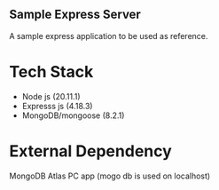 ## Sample Express Server

A sample express application to be used as reference.

# Tech Stack

- Node js (20.11.1)
- Expresss js (4.18.3)
- MongoDB/mongoose (8.2.1)

# External Dependency

MongoDB Atlas PC app (mogo db is used on localhost)
